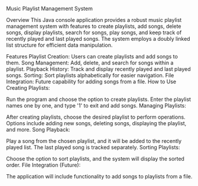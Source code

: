 Music Playlist Management System

Overview
This Java console application provides a robust music playlist management system with features to create playlists, add songs, delete songs, display playlists, search for songs, play songs, and keep track of recently played and last played songs. The system employs a doubly linked list structure for efficient data manipulation.

Features
Playlist Creation: Users can create playlists and add songs to them.
Song Management: Add, delete, and search for songs within a playlist.
Playback History: Track and display recently played and last played songs.
Sorting: Sort playlists alphabetically for easier navigation.
File Integration: Future capability for adding songs from a file.
How to Use
Creating Playlists:

Run the program and choose the option to create playlists.
Enter the playlist names one by one, and type '1' to exit and add songs.
Managing Playlists:

After creating playlists, choose the desired playlist to perform operations.
Options include adding new songs, deleting songs, displaying the playlist, and more.
Song Playback:

Play a song from the chosen playlist, and it will be added to the recently played list.
The last played song is tracked separately.
Sorting Playlists:

Choose the option to sort playlists, and the system will display the sorted order.
File Integration (Future):

The application will include functionality to add songs to playlists from a file.
